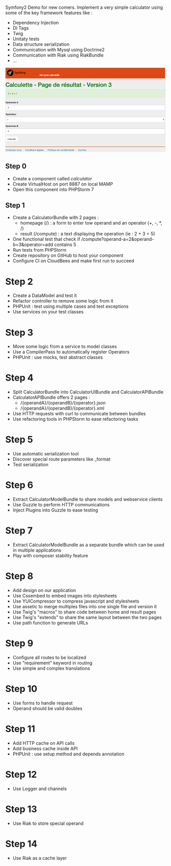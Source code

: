 Symfony2 Demo for new comers.
Implement a very simple calculator using some of the key framework features like :
* Dependency Injection
* DI Tags
* Twig
* Unitaty tests
* Data structure serialization
* Communication with Mysql using Doctrine2
* Communication with Riak using RiakBundle
* ...


![alt text](https://raw.githubusercontent.com/remialvado/calculator/master/app/Resources/images/calculette-step12.png "Calculette step12")

## Step 0

* Create a component called *calculator*
* Create VirtualHost on port 8887 on local MAMP
* Open this component into PHPStorm 7

## Step 1

* Create a CalculatorBundle with 2 pages :
   * homepage (/) : a form to enter tow operand and an operator (+, -, *, /)
   * result (/compute) : a text displaying the operation (ie : 2 + 3 = 5)
* One functional test that check if /compute?operand-a=2&operand-b=3&operator=add contains 5
* Run tests from PHPStorm
* Create repository on GitHub to host your component
* Configure CI on CloudBees and make first run to succeed

# Step 2

* Create a DataModel and test it
* Refactor controller to remove some logic from it
* PHPUnit : test using multiple cases and test exceptions
* Use services on your test classes

# Step 3

* Move some logic from a service to model classes
* Use a CompilerPass to automatically register Operators
* PHPUnit : use mocks, test abstract classes

# Step 4

* Split CalculatorBundle into CalculatorUIBundle and CalculatorAPIBundle
* CalculatorAPIBundle offers 2 pages :
   * /{operandA}/{operandB}/{operator}.json
   * /{operandA}/{operandB}/{operator}.xml
* Use HTTP requests with curl to communicate between bundles
* Use refactoring tools in PHPStorm to ease refactoring tasks

# Step 5

* Use automatic serialization tool
* Discover special route parameters like _format
* Test serialization

# Step 6

* Extract CalculatorModelBundle to share models and webservice clients
* Use Guzzle to perform HTTP communications
* Inject Plugins into Guzzle to ease testing

# Step 7

* Extract CalculatorModelBundle as a separate bundle which can be used in multiple applications
* Play with composer stability feature

# Step 8

* Add design on our application
* Use Cssembed to embed images into stylesheets
* Use YUICompressor to compress javascript and stylesheets
* Use assetic to merge multiples files into one single file and version it
* Use Twig's "macros" to share code between home and result pages
* Use Twig's "extends" to share the same layout between the two pages
* Use path function to generate URLs

# Step 9

* Configure all routes to be localized
* Use "requirement" keyword in routing
* Use simple and complex translations

# Step 10

* Use forms to handle request
* Operand should be valid doubles

# Step 11

* Add HTTP cache on API calls
* Add business cache inside API
* PHPUnit : use setup method and depends annotation

# Step 12

* Use Logger and channels

# Step 13

* Use Riak to store special operand

# Step 14

* Use Riak as a cache layer